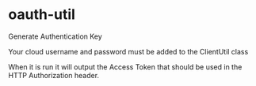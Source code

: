 oauth-util
==========

Generate Authentication Key

Your cloud username and password must be added to the ClientUtil class

When it is run it will output the Access Token that should be used in the HTTP Authorization header.
